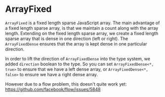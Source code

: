 # ArrayFixed

`ArrayFixed` is a fixed length sparse JavaScript array. The main advantage of a fixed length sparse array, is that we maintain a count along with the array length. Extending on the fixed length sparse array, we create a fixed length sparse array that is dense in one direction (left or right). The `ArrayFixedDense` ensures that the array is kept dense in one particular direction.

In order to lift the direction of `ArrayFixedDense` into the type system, we added `direction` boolean to the type. So you can set `ArrayFixedDense<*, true>` to ensure that we have a left dense array, or `ArrayFixedDense<*, false>` to ensure we have a right dense array.

However due to a flow problem, this doesn't quite work yet: https://github.com/facebook/flow/issues/5848
